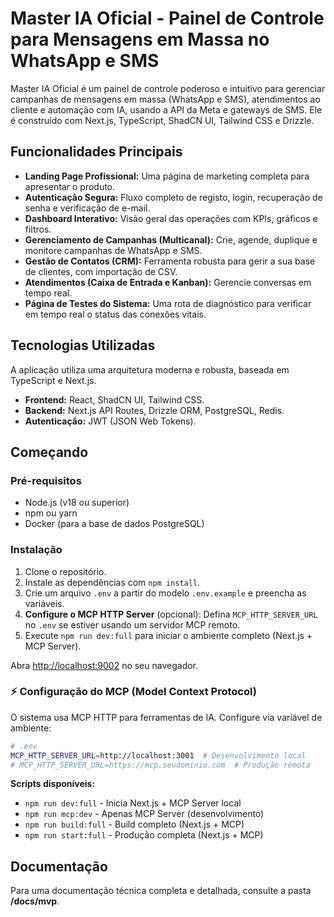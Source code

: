 
# Master IA Oficial - Painel de Controle para Mensagens em Massa no WhatsApp e SMS

Master IA Oficial é um painel de controle poderoso e intuitivo para gerenciar campanhas de mensagens em massa (WhatsApp e SMS), atendimentos ao cliente e automação com IA, usando a API da Meta e gateways de SMS. Ele é construído com Next.js, TypeScript, ShadCN UI, Tailwind CSS e Drizzle.

## Funcionalidades Principais

*   **Landing Page Profissional:** Uma página de marketing completa para apresentar o produto.
*   **Autenticação Segura:** Fluxo completo de registo, login, recuperação de senha e verificação de e-mail.
*   **Dashboard Interativo:** Visão geral das operações com KPIs, gráficos e filtros.
*   **Gerenciamento de Campanhas (Multicanal):** Crie, agende, duplique e monitore campanhas de WhatsApp e SMS.
*   **Gestão de Contatos (CRM):** Ferramenta robusta para gerir a sua base de clientes, com importação de CSV.
*   **Atendimentos (Caixa de Entrada e Kanban):** Gerencie conversas em tempo real.
*   **Página de Testes do Sistema:** Uma rota de diagnóstico para verificar em tempo real o status das conexões vitais.

## Tecnologias Utilizadas

A aplicação utiliza uma arquitetura moderna e robusta, baseada em TypeScript e Next.js.

- **Frontend:** React, ShadCN UI, Tailwind CSS.
- **Backend:** Next.js API Routes, Drizzle ORM, PostgreSQL, Redis.
- **Autenticação:** JWT (JSON Web Tokens).

## Começando

### Pré-requisitos

*   Node.js (v18 ou superior)
*   npm ou yarn
*   Docker (para a base de dados PostgreSQL)

### Instalação

1.  Clone o repositório.
2.  Instale as dependências com `npm install`.
3.  Crie um arquivo `.env` a partir do modelo `.env.example` e preencha as variáveis.
4.  **Configure o MCP HTTP Server** (opcional): Defina `MCP_HTTP_SERVER_URL` no `.env` se estiver usando um servidor MCP remoto.
5.  Execute `npm run dev:full` para iniciar o ambiente completo (Next.js + MCP Server).

Abra [http://localhost:9002](http://localhost:9002) no seu navegador.

### ⚡ Configuração do MCP (Model Context Protocol)

O sistema usa MCP HTTP para ferramentas de IA. Configure via variável de ambiente:

```bash
# .env
MCP_HTTP_SERVER_URL=http://localhost:3001  # Desenvolvimento local
# MCP_HTTP_SERVER_URL=https://mcp.seudominio.com  # Produção remota
```

**Scripts disponíveis:**
- `npm run dev:full` - Inicia Next.js + MCP Server local
- `npm run mcp:dev` - Apenas MCP Server (desenvolvimento)
- `npm run build:full` - Build completo (Next.js + MCP)
- `npm run start:full` - Produção completa (Next.js + MCP)

## Documentação

Para uma documentação técnica completa e detalhada, consulte a pasta **/docs/mvp**.
